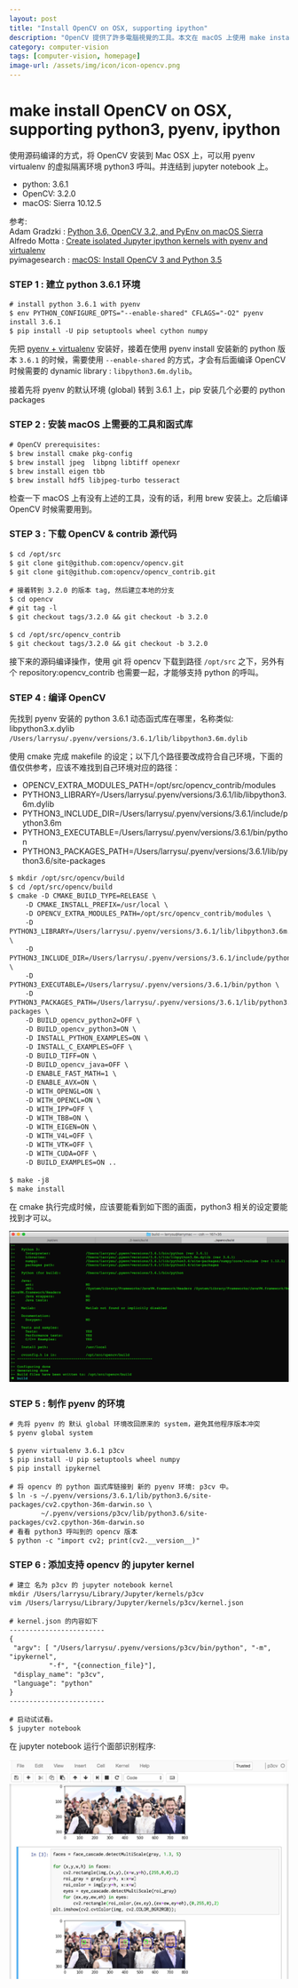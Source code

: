 ```yaml
---
layout: post
title: "Install OpenCV on OSX, supporting ipython"
description: "OpenCV 提供了許多電腦視覺的工具。本文在 macOS 上使用 make install 编译安装 OpenCV 3.2.0，支持 python 3.6.x 接口的呼叫，并在 jupyter notebook (ipython) 中演示一個簡單的面部辨識程序。建立起在 macOS 上的 OpenCV 開發環境。"
category: computer-vision
tags: [computer-vision, homepage]
image-url: /assets/img/icon/icon-opencv.png
---
```


# make install OpenCV on OSX, supporting python3, pyenv, ipython

使用源码编译的方式，将 OpenCV 安装到 Mac OSX 上，可以用 pyenv virtualenv 的虚拟隔离环境 python3 呼叫。并连结到 jupyter notebook 上。

- python: 3.6.1
- OpenCV: 3.2.0
- macOS: Sierra 10.12.5

参考:  
Adam Gradzki : [Python 3.6, OpenCV 3.2, and PyEnv on macOS Sierra](https://medium.com/@nszceta/python-3-6-opencv-3-2-and-pyenv-on-macos-sierra-6ebcebd6193e)  
Alfredo Motta : [Create isolated Jupyter ipython kernels with pyenv and virtualenv](http://www.alfredo.motta.name/create-isolated-jupyter-ipython-kernels-with-pyenv-and-virtualenv/)  
pyimagesearch : [macOS: Install OpenCV 3 and Python 3.5](http://www.pyimagesearch.com/2016/12/05/macos-install-opencv-3-and-python-3-5/)

### STEP 1 : 建立 python 3.6.1 环境

```
# install python 3.6.1 with pyenv
$ env PYTHON_CONFIGURE_OPTS="--enable-shared" CFLAGS="-O2" pyenv install 3.6.1
$ pip install -U pip setuptools wheel cython numpy
```

先把 [pyenv + virtualenv](/programming/2015/04/19/python-pyenv-virtualenv.html) 安装好，接着在使用 pyenv install 安装新的 python 版本 `3.6.1` 的时候，需要使用 `--enable-shared` 的方式，才会有后面编译 OpenCV 时候需要的 dynamic library : `libpython3.6m.dylib`。

接着先将 pyenv 的默认环境 (global) 转到 3.6.1 上，pip 安装几个必要的 python packages

### STEP 2 : 安装 macOS 上需要的工具和函式库

```
# OpenCV prerequisites:
$ brew install cmake pkg-config
$ brew install jpeg  libpng libtiff openexr
$ brew install eigen tbb
$ brew install hdf5 libjpeg-turbo tesseract
```

检查一下 macOS 上有没有上述的工具，没有的话，利用 brew 安装上。之后编译 OpenCV 时候需要用到。

### STEP 3 : 下载 OpenCV &amp; contrib 源代码

```
$ cd /opt/src
$ git clone git@github.com:opencv/opencv.git
$ git clone git@github.com:opencv/opencv_contrib.git

# 接着转到 3.2.0 的版本 tag, 然后建立本地的分支
$ cd opencv
# git tag -l
$ git checkout tags/3.2.0 && git checkout -b 3.2.0

$ cd /opt/src/opencv_contrib
$ git checkout tags/3.2.0 && git checkout -b 3.2.0
```

接下来的源码编译操作，使用 git 将 opencv 下载到路径 `/opt/src` 之下，另外有个 repository:opencv_contrib 也需要一起，才能够支持 python 的呼叫。

### STEP 4 : 编译 OpenCV

先找到 pyenv 安装的 python 3.6.1 动态函式库在哪里，名称类似: libpython3.x.dylib  
`/Users/larrysu/.pyenv/versions/3.6.1/lib/libpython3.6m.dylib`

使用 cmake 完成 makefile 的设定；以下几个路径要改成符合自己环境，下面的值仅供参考，应该不难找到自己环境对应的路径：

- OPENCV_EXTRA_MODULES_PATH=/opt/src/opencv_contrib/modules
- PYTHON3_LIBRARY=/Users/larrysu/.pyenv/versions/3.6.1/lib/libpython3.6m.dylib
- PYTHON3_INCLUDE_DIR=/Users/larrysu/.pyenv/versions/3.6.1/include/python3.6m
- PYTHON3_EXECUTABLE=/Users/larrysu/.pyenv/versions/3.6.1/bin/python
- PYTHON3_PACKAGES_PATH=/Users/larrysu/.pyenv/versions/3.6.1/lib/python3.6/site-packages

```
$ mkdir /opt/src/opencv/build
$ cd /opt/src/opencv/build
$ cmake -D CMAKE_BUILD_TYPE=RELEASE \
    -D CMAKE_INSTALL_PREFIX=/usr/local \
    -D OPENCV_EXTRA_MODULES_PATH=/opt/src/opencv_contrib/modules \
    -D PYTHON3_LIBRARY=/Users/larrysu/.pyenv/versions/3.6.1/lib/libpython3.6m.dylib \
    -D PYTHON3_INCLUDE_DIR=/Users/larrysu/.pyenv/versions/3.6.1/include/python3.6m \
    -D PYTHON3_EXECUTABLE=/Users/larrysu/.pyenv/versions/3.6.1/bin/python \
    -D PYTHON3_PACKAGES_PATH=/Users/larrysu/.pyenv/versions/3.6.1/lib/python3.6/site-packages \
    -D BUILD_opencv_python2=OFF \
    -D BUILD_opencv_python3=ON \
    -D INSTALL_PYTHON_EXAMPLES=ON \
    -D INSTALL_C_EXAMPLES=OFF \
    -D BUILD_TIFF=ON \
    -D BUILD_opencv_java=OFF \
    -D ENABLE_FAST_MATH=1 \
    -D ENABLE_AVX=ON \
    -D WITH_OPENGL=ON \
    -D WITH_OPENCL=ON \
    -D WITH_IPP=OFF \
    -D WITH_TBB=ON \
    -D WITH_EIGEN=ON \
    -D WITH_V4L=OFF \
    -D WITH_VTK=OFF \
    -D WITH_CUDA=OFF \
    -D BUILD_EXAMPLES=ON ..

$ make -j8
$ make install
```

在 cmake 执行完成时候，应该要能看到如下图的画面，python3 相关的设定要能找到才可以。

![img](/assets/img/2017/opencv-cmake.png)

### STEP 5 : 制作 pyenv 的环境

```
# 先将 pyenv 的 默认 global 环境改回原来的 system，避免其他程序版本冲突
$ pyenv global system

$ pyenv virtualenv 3.6.1 p3cv
$ pip install -U pip setuptools wheel numpy
$ pip install ipykernel

# 将 opencv 的 python 函式库链接到 新的 pyenv 环境: p3cv 中。
$ ln -s ~/.pyenv/versions/3.6.1/lib/python3.6/site-packages/cv2.cpython-36m-darwin.so \
        ~/.pyenv/versions/p3cv/lib/python3.6/site-packages/cv2.cpython-36m-darwin.so
# 看看 python3 呼叫到的 opencv 版本
$ python -c "import cv2; print(cv2.__version__)"
```

### STEP 6 : 添加支持 opencv 的 jupyter kernel

```
# 建立 名为 p3cv 的 jupyter notebook kernel
mkdir /Users/larrysu/Library/Jupyter/kernels/p3cv
vim /Users/larrysu/Library/Jupyter/kernels/p3cv/kernel.json

# kernel.json 的内容如下
------------------------
{
 "argv": [ "/Users/larrysu/.pyenv/versions/p3cv/bin/python", "-m", "ipykernel",
          "-f", "{connection_file}"],
 "display_name": "p3cv",
 "language": "python"
}
------------------------

# 启动试试看。
$ jupyter notebook
```

在 jupyter notebook 运行个面部识别程序:

![img](/assets/img/2017/opencv-jupyter.jpg)
